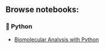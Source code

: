 ## Browse notebooks:

### :snake: Python
- [Biomolecular Analysis with Python](Molecular%20Analysis%20with%20Python.ipynb)
